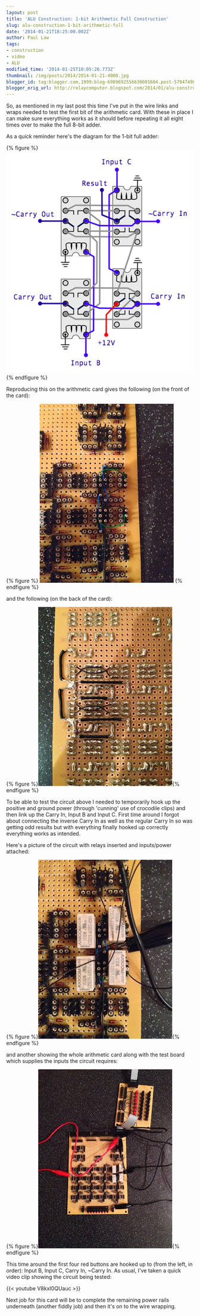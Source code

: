 ```yaml
---
layout: post
title: 'ALU Construction: 1-bit Arithmetic Full Construction'
slug: alu-construction-1-bit-arithmetic-full
date: '2014-01-21T18:25:00.002Z'
author: Paul Law
tags:
- construction
- video
- ALU
modified_time: '2014-01-25T10:05:26.773Z'
thumbnail: /img/posts/2014/2014-01-21-4000.jpg
blogger_id: tag:blogger.com,1999:blog-6989692556630001604.post-5794749048591352002
blogger_orig_url: http://relaycomputer.blogspot.com/2014/01/alu-construction-1-bit-arithmetic-full.html
---
```


So, as mentioned in my last post this time 
I've put in the wire links and wraps needed to test the first bit of the 
arithmetic card. With these in place I can make sure everything works as it 
should before repeating it all eight times over to make the full 8-bit 
adder.

As a quick reminder here's the diagram for the 1-bit full 
adder:

{% figure %}
![](/img/posts/2014/2014-01-21-0000.png)
{% endfigure %}

Reproducing this on the arithmetic card gives the following (on the 
front of the card):

{% figure %}
![ALU Arithmetic Card (1-bit close up)](/img/posts/2014/2014-01-21-0001.jpg)
{% endfigure %}

and the following (on the back of the card):

{% figure %}![ALU Arithmetic Card (1-bit close up solder side)](/img/posts/2014/2014-01-21-0002.jpg){% endfigure %}

To be able to test the circuit above I needed to temporarily hook 
up the positive and ground power (through 'cunning' use of crocodile clips) 
and then link up the Carry In, Input B and Input C. First time around I forgot 
about connecting the inverse Carry In as well as the regular Carry In so was 
getting odd results but with everything finally hooked up correctly everything 
works as intended.

Here's a picture of the circuit with relays 
inserted and inputs/power attached:

{% figure %}![ALU Arithmetic Card (1-bit close up with relays)](/img/posts/2014/2014-01-21-0003.jpg){% endfigure %}

and another showing the whole arithmetic card along with the test 
board which supplies the inputs the circuit requires:

{% figure %}![ALU Arithmetic Card with Test Board](/img/posts/2014/2014-01-21-0004.jpg){% endfigure %}

This time around the first four red buttons are hooked up to (from 
the left, in order): Input B, Input C, Carry In, ~Carry In. As usual, I've 
taken a quick video clip showing the circuit being tested:

{{< youtube V8kxI0QUauc >}}

Next job for this card will be to complete 
the remaining power rails underneath (another fiddly job) and then it's on to 
the wire wrapping. 
